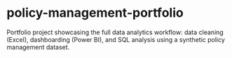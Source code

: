 # policy-management-portfolio
Portfolio project showcasing the full data analytics workflow: data cleaning (Excel), dashboarding (Power BI), and SQL analysis using a synthetic policy management dataset.
